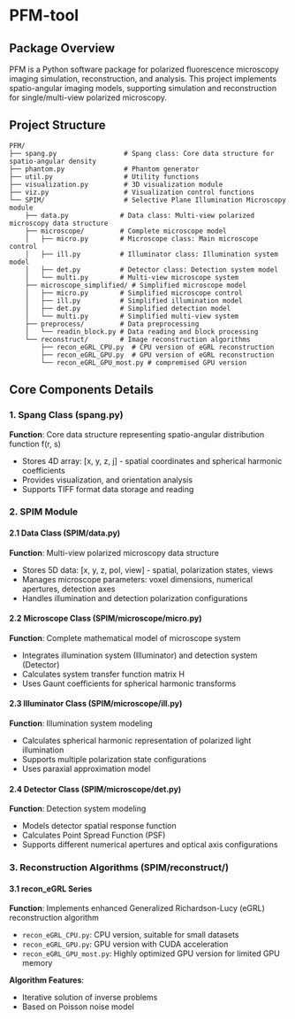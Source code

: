 # PFM-tool

## Package Overview

PFM is a Python software package for polarized fluorescence microscopy imaging simulation, reconstruction, and analysis.
This project implements spatio-angular imaging models, supporting simulation and reconstruction for single/multi-view
polarized microscopy.

## Project Structure

```
PFM/
├── spang.py                 # Spang class: Core data structure for spatio-angular density
├── phantom.py               # Phantom generator
├── util.py                  # Utility functions
├── visualization.py         # 3D visualization module
├── viz.py                   # Visualization control functions
└── SPIM/                    # Selective Plane Illumination Microscopy module
    ├── data.py             # Data class: Multi-view polarized microscopy data structure
    ├── microscope/         # Complete microscope model
    │   ├── micro.py        # Microscope class: Main microscope control
    │   ├── ill.py          # Illuminator class: Illumination system model
    │   ├── det.py          # Detector class: Detection system model
    │   └── multi.py        # Multi-view microscope system
    ├── microscope_simplified/ # Simplified microscope model
    │   ├── micro.py        # Simplified microscope control
    │   ├── ill.py          # Simplified illumination model
    │   ├── det.py          # Simplified detection model  
    │   └── multi.py        # Simplified multi-view system
    ├── preprocess/         # Data preprocessing
    │   └── readin_block.py # Data reading and block processing
    └── reconstruct/        # Image reconstruction algorithms
        ├── recon_eGRL_CPU.py  # CPU version of eGRL reconstruction
        ├── recon_eGRL_GPU.py  # GPU version of eGRL reconstruction
        └── recon_eGRL_GPU_most.py # compremised GPU version

```

## Core Components Details

### 1. Spang Class (spang.py)

**Function**: Core data structure representing spatio-angular distribution function f(r, s)

- Stores 4D array: [x, y, z, j] - spatial coordinates and spherical harmonic coefficients
- Provides visualization, and orientation analysis
- Supports TIFF format data storage and reading

### 2. SPIM Module

#### 2.1 Data Class (SPIM/data.py)

**Function**: Multi-view polarized microscopy data structure

- Stores 5D data: [x, y, z, pol, view] - spatial, polarization states, views
- Manages microscope parameters: voxel dimensions, numerical apertures, detection axes
- Handles illumination and detection polarization configurations

#### 2.2 Microscope Class (SPIM/microscope/micro.py)

**Function**: Complete mathematical model of microscope system

- Integrates illumination system (Illuminator) and detection system (Detector)
- Calculates system transfer function matrix H
- Uses Gaunt coefficients for spherical harmonic transforms

#### 2.3 Illuminator Class (SPIM/microscope/ill.py)

**Function**: Illumination system modeling

- Calculates spherical harmonic representation of polarized light illumination
- Supports multiple polarization state configurations
- Uses paraxial approximation model

#### 2.4 Detector Class (SPIM/microscope/det.py)

**Function**: Detection system modeling

- Models detector spatial response function
- Calculates Point Spread Function (PSF)
- Supports different numerical apertures and optical axis configurations

### 3. Reconstruction Algorithms (SPIM/reconstruct/)

#### 3.1 recon_eGRL Series

**Function**: Implements enhanced Generalized Richardson-Lucy (eGRL) reconstruction algorithm

- `recon_eGRL_CPU.py`: CPU version, suitable for small datasets
- `recon_eGRL_GPU.py`: GPU version with CUDA acceleration
- `recon_eGRL_GPU_most.py`: Highly optimized GPU version for limited GPU memory

**Algorithm Features**:

- Iterative solution of inverse problems
- Based on Poisson noise model